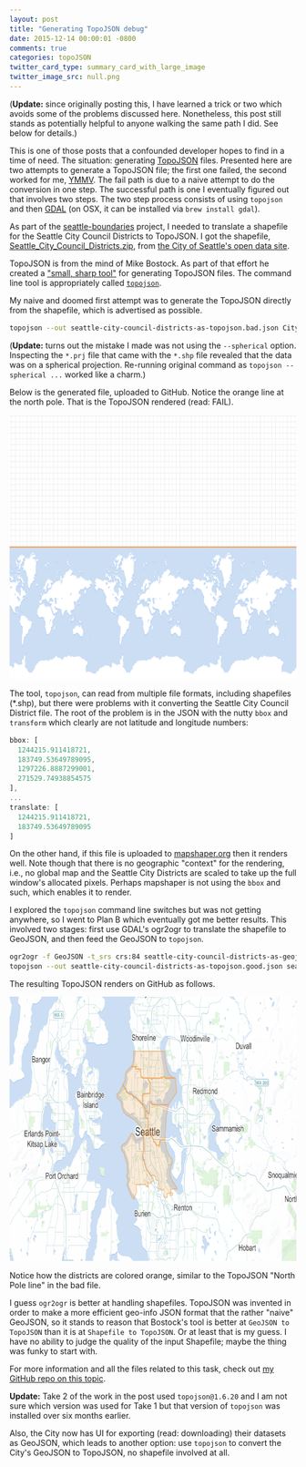 ```yaml
---
layout: post
title: "Generating TopoJSON debug"
date: 2015-12-14 00:00:01 -0800
comments: true
categories: topoJSON
twitter_card_type: summary_card_with_large_image
twitter_image_src: null.png
---
```

(**Update:** since originally posting this, I have learned a trick or two which avoids some of the problems discussed here. 
Nonetheless, this post still stands as potentially helpful to anyone walking the same path I did.
See below for details.)

This is one of those posts that a confounded developer hopes to find in a time of need.
The situation: generating [TopoJSON](https://github.com/mbostock/topojson) files.
Presented here are two attempts to generate a TopoJSON file; the first one failed, the second worked for me, [YMMV](https://en.wiktionary.org/wiki/YMMV).
The fail path is due to a naive attempt to do the conversion in one step. The successful path is one I eventually figured out that involves two steps.
The two step process consists of using `topojson` and then [GDAL](http://www.gdal.org/) (on OSX, it can be installed via `brew install gdal`).

As part of the [seattle-boundaries](http://tigue.com/by-time/2015/12/09/seattle-boundaries/) project, I needed to translate a
shapefile for the Seattle City Council Districts to TopoJSON.
I got the shapefile, [Seattle_City_Council_Districts.zip](https://data.seattle.gov/City-Business/City-Council-Districts/th8u-8xnq), from 
[the City of Seattle's open data site](https://data.seattle.gov/).

TopoJSON is from the mind of Mike Bostock. As part of that effort he created a ["small, sharp tool"](https://en.wikipedia.org/wiki/Unix_philosophy#Origin) for generating TopoJSON files. 
The command line tool is appropriately called [`topojson`](https://github.com/mbostock/topojson/wiki/Command-Line-Reference).

My naive and doomed first attempt was to generate the TopoJSON directly from the shapefile, which is advertised as possible.

```bash
topojson --out seattle-city-council-districts-as-topojson.bad.json City_Council_Districts.shp
```

(**Update:** turns out the mistake I made was not using the `--spherical` option. Inspecting the `*.prj` file that came with the `*.shp` file revealed that the data was on a spherical projection. Re-running original command as `topojson --spherical ...` worked like a charm.)

Below is the generated file, uploaded to GitHub. Notice the orange line at the north pole. That is the TopoJSON rendered (read: FAIL).

<a title='TopoJSON fail' href='https://github.com/JohnTigue/nodeio/blob/master/data/generating-topojson/seattle-city-council-districts-as-topojson.bad.json'><img src='topojson-fail.png' class='center' alt='Generated TopoJSON which does not work' width='750' height='464' /></a>

The tool, `topojson`, can read from multiple file formats, including shapefiles (*.shp), but there were problems with it converting the Seattle City Council District file. 
The root of the problem is in the JSON with the nutty `bbox` and `transform` which clearly are not latitude and longitude numbers:

```JavaScript
bbox: [
  1244215.911418721,
  183749.53649789095,
  1297226.8887299001,
  271529.74938854575
],
...
translate: [
  1244215.911418721,
  183749.53649789095
]
```
On the other hand, if this file is uploaded to [mapshaper.org](http://www.mapshaper.org/) then it renders well. Note though that there is no geographic "context" for the rendering, i.e., no global map and the Seattle City Districts are scaled to take up the full window's allocated pixels. Perhaps mapshaper is not using the `bbox` and such, which enables it to render.

I explored the `topojson` command line switches but was not getting anywhere, so I went to Plan B which eventually got me better results. This involved two stages: first use GDAL's ogr2ogr to translate the shapefile to GeoJSON, and then feed the GeoJSON to `topojson`.

```bash
ogr2ogr -f GeoJSON -t_srs crs:84 seattle-city-council-districts-as-geojson.json City_Council_Districts.shp
topojson --out seattle-city-council-districts-as-topojson.good.json seattle-city-council-districts-as-geojson.json
```

The resulting TopoJSON renders on GitHub as follows.

<a title='TopoJSON win' href='https://github.com/JohnTigue/nodeio/blob/master/data/generating-topojson/seattle-city-council-districts-as-topojson.good.json'><img src='topojson-win.png' class='center' alt='Generated TopoJSON which does work' width='750' height='464' /></a>

Notice how the districts are colored orange, similar to the TopoJSON "North Pole line" in the bad file.

I guess `ogr2ogr` is better at handling shapefiles. TopoJSON was invented in order to make a more efficient geo-info JSON format that the rather "naive" GeoJSON, so it stands to reason that Bostock's tool is better at `GeoJSON to TopoJSON` than it is at `Shapefile to TopoJSON`. Or at least that is my guess. I have no ability to judge the quality of the input Shapefile; maybe the thing was funky to start with.

For more information and all the files related to this task, check out [my GitHub repo on this topic](https://github.com/JohnTigue/nodeio/tree/master/data/generating-topojson).

**Update:**
Take 2 of the work in the post used `topojson@1.6.20` and I am not sure which version was used for Take 1 but that version of `topojson` was installed over six months earlier.

Also, the City now has UI for exporting (read: downloading) their datasets as GeoJSON, which leads to another option: use `topojson` to convert the City's GeoJSON to TopoJSON, no shapefile involved at all.